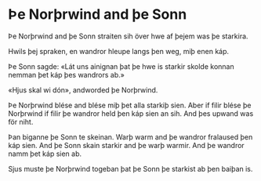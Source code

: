 # Þe Norþrwind and þe Sonn

Þe Norþrwind and þe Sonn straiten sih över hwe af þejem was þe starkira.

Hwils þej spraken, en wandror hleupe langs þen weg, miþ enen káp.

Þe Sonn sagde: «Lát uns ainignan þat þe hwe is starkir skolde konnan nemman þet
káp þes wandrors ab.»

«Hjus skal wi dón», andworded þe Norþrwind.

Þe Norþrwind blése and blése miþ þet alla starkiþ sien. Aber if filir blése þe
Norþrwind if filir þe wandror held þen káp sien an sih. And þes upwand was för
niht.

Þan biganne þe Sonn te skeinan. Warþ warm and þe wandror fralaused þen káp sien.
And þe Sonn skain starkir and þe warþ warmir. And þe wandror namm þet káp sien
ab.

Sjus muste þe Norþrwind togeban þat þe Sonn þe starkist ab þen baiþan is.
